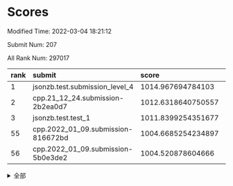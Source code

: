 # Scores

Modified Time: 2022-03-04 18:21:12

Submit Num: 207

All Rank Num: 297017

| rank |               submit               |       score        |       sigma        | pk_num |
| :--- | :--------------------------------- | :----------------- | :----------------- | :----- |
| 1    | jsonzb.test.submission_level_4     | 1014.967694784103  | 0.8666226771470605 | 5745   |
| 2    | cpp.21_12_24.submission-2b2ea0d7   | 1012.6318640750557 | 0.82637785015379   | 5742   |
| 3    | jsonzb.test.test_1                 | 1011.8399254351677 | 0.8065803751365392 | 5738   |
| 55   | cpp.2022_01_09.submission-816672bd | 1004.6685254234897 | 0.7214002558711594 | 5736   |
| 56   | cpp.2022_01_09.submission-5b0e3de2 | 1004.520878604666  | 0.7122423665476001 | 5741   |


<details>
<summary>全部</summary>

| rank |                 submit                 |       score        |       sigma        | pk_num |
| :--- | :------------------------------------- | :----------------- | :----------------- | :----- |
| 1    | jsonzb.test.submission_level_4         | 1014.967694784103  | 0.8666226771470605 | 5745   |
| 2    | cpp.21_12_24.submission-2b2ea0d7       | 1012.6318640750557 | 0.82637785015379   | 5742   |
| 3    | jsonzb.test.test_1                     | 1011.8399254351677 | 0.8065803751365392 | 5738   |
| 4    | gobigger.level_3.submission_level_3_28 | 1011.7345067091051 | 0.7752117419987267 | 5742   |
| 5    | gobigger.level_3.submission_level_3_44 | 1011.2654542402843 | 0.7742409183298846 | 5741   |
| 6    | gobigger.level_3.submission_level_3_4  | 1011.1394875845281 | 0.7823381536244849 | 5741   |
| 7    | gobigger.level_3.submission_level_3_27 | 1010.9884655327675 | 0.785240375028136  | 5734   |
| 8    | gobigger.level_3.submission_level_3_2  | 1010.9669145787701 | 0.7881025224867972 | 5740   |
| 9    | gobigger.level_3.submission_level_3_29 | 1010.9218535449714 | 0.7732894599028056 | 5741   |
| 10   | gobigger.level_3.submission_level_3_35 | 1010.9168177549222 | 0.7779176334404287 | 5738   |
| 11   | gobigger.level_3.submission_level_3_49 | 1010.6620726002365 | 0.7749784421244827 | 5744   |
| 12   | gobigger.level_3.submission_level_3_10 | 1010.6569164919539 | 0.7661578249002867 | 5738   |
| 13   | gobigger.level_3.submission_level_3_14 | 1010.6490908893926 | 0.7734920302073187 | 5739   |
| 14   | gobigger.level_3.submission_level_3_1  | 1010.6202891017452 | 0.7560378566060794 | 5741   |
| 15   | gobigger.level_3.submission_level_3_46 | 1010.576641180704  | 0.7787071916147885 | 5738   |
| 16   | gobigger.level_3.submission_level_3_26 | 1010.5645574832331 | 0.7440959485638743 | 5741   |
| 17   | gobigger.level_3.submission_level_3_34 | 1010.4603056438411 | 0.7489368448506478 | 5743   |
| 18   | gobigger.level_3.submission_level_3_3  | 1010.3325392541154 | 0.7477849271908803 | 5738   |
| 19   | gobigger.level_3.submission_level_3_31 | 1010.2993956701581 | 0.7866769023417239 | 5741   |
| 20   | gobigger.level_3.submission_level_3_6  | 1010.2898704151623 | 0.7449251361932281 | 5740   |
| 21   | gobigger.level_3.submission_level_3_32 | 1010.2626175295654 | 0.7489579859043619 | 5738   |
| 22   | gobigger.level_3.submission_level_3_15 | 1010.1455410164087 | 0.7856468399269492 | 5737   |
| 23   | gobigger.level_3.submission_level_3_8  | 1010.1385215203809 | 0.7598282580509664 | 5740   |
| 24   | gobigger.level_3.submission_level_3_0  | 1010.1375223891595 | 0.7729511398558618 | 5740   |
| 25   | gobigger.level_3.submission_level_3_38 | 1010.0967327362632 | 0.7493544072833519 | 5737   |
| 26   | gobigger.level_3.submission_level_3_24 | 1010.0300591716928 | 0.7701035184231525 | 5741   |
| 27   | gobigger.level_3.submission_level_3_47 | 1010.0225337518809 | 0.745308950641371  | 5740   |
| 28   | gobigger.level_3.submission_level_3_7  | 1009.9919907611788 | 0.7555431937540152 | 5740   |
| 29   | gobigger.level_3.submission_level_3_25 | 1009.9193307034517 | 0.7569472696198691 | 5738   |
| 30   | gobigger.level_3.submission_level_3_41 | 1009.9110145896345 | 0.7503487446940998 | 5740   |
| 31   | gobigger.level_3.submission_level_3_21 | 1009.8955028038012 | 0.7452062594873268 | 5736   |
| 32   | gobigger.level_3.submission_level_3_30 | 1009.7945927546871 | 0.7574350251085034 | 5742   |
| 33   | gobigger.level_3.submission_level_3_16 | 1009.7723835990987 | 0.7574331149670785 | 5737   |
| 34   | gobigger.level_3.submission_level_3_20 | 1009.7582543489006 | 0.7348080500223931 | 5744   |
| 35   | gobigger.level_3.submission_level_3_33 | 1009.7512512592923 | 0.7740900924490536 | 5739   |
| 36   | gobigger.level_3.submission_level_3_42 | 1009.7119625092074 | 0.7561156176989092 | 5743   |
| 37   | gobigger.level_3.submission_level_3_45 | 1009.6626952084812 | 0.7689272829672691 | 5740   |
| 38   | gobigger.level_3.submission_level_3_13 | 1009.5508782834112 | 0.7559758569415028 | 5741   |
| 39   | gobigger.level_3.submission_level_3_48 | 1009.4909553141374 | 0.7602329757078505 | 5737   |
| 40   | gobigger.level_3.submission_level_3_39 | 1009.4109548654653 | 0.7659888731558304 | 5737   |
| 41   | gobigger.level_3.submission_level_3_11 | 1009.3600704895523 | 0.7584847810463848 | 5740   |
| 42   | gobigger.level_3.submission_level_3_12 | 1009.2867136491607 | 0.7469498154267387 | 5743   |
| 43   | gobigger.level_3.submission_level_3_36 | 1009.2485899681822 | 0.7506751180594267 | 5740   |
| 44   | gobigger.level_3.submission_level_3_37 | 1009.2436182967178 | 0.7461319165857092 | 5740   |
| 45   | gobigger.level_3.submission_level_3_22 | 1009.1217555982817 | 0.746805711274582  | 5737   |
| 46   | gobigger.level_3.submission_level_3_5  | 1009.1129540180325 | 0.7392002454392186 | 5742   |
| 47   | gobigger.level_3.submission_level_3_9  | 1009.0365932278199 | 0.7719977756842176 | 5737   |
| 48   | gobigger.level_3.submission_level_3_43 | 1008.9747818319084 | 0.756329614083219  | 5744   |
| 49   | gobigger.level_3.submission_level_3_18 | 1008.956031098568  | 0.7434855150940276 | 5736   |
| 50   | gobigger.level_3.submission_level_3_40 | 1008.9184860485063 | 0.7574189838008737 | 5739   |
| 51   | gobigger.level_3.submission_level_3_17 | 1008.634767209101  | 0.7344030714434321 | 5734   |
| 52   | gobigger.level_3.submission_level_3_19 | 1008.2669023423265 | 0.752326552463473  | 5742   |
| 53   | gobigger.level_3.submission_level_3_23 | 1007.67177375006   | 0.7323601193687609 | 5741   |
| 54   | gobigger.level_1.submission_level_1_47 | 1004.9079740621291 | 0.7386822944130209 | 5737   |
| 55   | cpp.2022_01_09.submission-816672bd     | 1004.6685254234897 | 0.7214002558711594 | 5736   |
| 56   | cpp.2022_01_09.submission-5b0e3de2     | 1004.520878604666  | 0.7122423665476001 | 5741   |
| 57   | gobigger.level_1.submission_level_1_0  | 1004.4800005938928 | 0.7352695923000424 | 5739   |
| 58   | gobigger.level_1.submission_level_1_15 | 1004.344839640832  | 0.7158360527677875 | 5743   |
| 59   | gobigger.level_1.submission_level_1_8  | 1004.308401746442  | 0.7185721884543621 | 5739   |
| 60   | gobigger.level_1.submission_level_1_12 | 1004.2129618553093 | 0.7207243476973217 | 5740   |
| 61   | gobigger.level_1.submission_level_1_21 | 1004.2090383139628 | 0.7181169443619879 | 5743   |
| 62   | gobigger.level_1.submission_level_1_38 | 1004.1648902868785 | 0.7264934076133228 | 5739   |
| 63   | gobigger.level_1.submission_level_1_28 | 1004.1580677866282 | 0.7178960947991475 | 5737   |
| 64   | gobigger.level_1.submission_level_1_49 | 1004.050817131672  | 0.730285938926534  | 5739   |
| 65   | gobigger.level_1.submission_level_1_22 | 1004.0106251532017 | 0.7151690823724542 | 5742   |
| 66   | gobigger.level_1.submission_level_1_40 | 1004.0045217922241 | 0.7057692354177408 | 5744   |
| 67   | gobigger.level_1.submission_level_1_44 | 1003.9861832194322 | 0.7119010447390478 | 5737   |
| 68   | gobigger.level_1.submission_level_1_9  | 1003.9808577608213 | 0.7216590011722342 | 5735   |
| 69   | gobigger.level_1.submission_level_1_42 | 1003.9242393909298 | 0.7305060487731374 | 5739   |
| 70   | gobigger.level_1.submission_level_1_27 | 1003.9195706018565 | 0.7205218599572337 | 5741   |
| 71   | gobigger.level_1.submission_level_1_34 | 1003.877709024185  | 0.7243455668640222 | 5742   |
| 72   | gobigger.level_1.submission_level_1_46 | 1003.7522155307054 | 0.7149849701201678 | 5740   |
| 73   | gobigger.level_1.submission_level_1_1  | 1003.6886203802252 | 0.7144780701559842 | 5734   |
| 74   | gobigger.level_1.submission_level_1_4  | 1003.6769153769479 | 0.7117249580306456 | 5741   |
| 75   | gobigger.level_1.submission_level_1_43 | 1003.6044645329263 | 0.715754351295672  | 5741   |
| 76   | gobigger.level_1.submission_level_1_5  | 1003.5791535951018 | 0.7209207970331836 | 5738   |
| 77   | gobigger.level_1.submission_level_1_11 | 1003.5775076930144 | 0.7029123204455415 | 5742   |
| 78   | gobigger.level_1.submission_level_1_37 | 1003.544740418056  | 0.7287708032999658 | 5734   |
| 79   | gobigger.level_1.submission_level_1_39 | 1003.5137826145829 | 0.7180719330668209 | 5739   |
| 80   | gobigger.level_1.submission_level_1_18 | 1003.471390446167  | 0.71220597101262   | 5746   |
| 81   | gobigger.level_1.submission_level_1_35 | 1003.3967661930344 | 0.7182933071931139 | 5736   |
| 82   | gobigger.level_1.submission_level_1_32 | 1003.3650695069001 | 0.7064729725486675 | 5734   |
| 83   | gobigger.level_1.submission_level_1_2  | 1003.3499959019979 | 0.7105348433344627 | 5748   |
| 84   | gobigger.level_1.submission_level_1_29 | 1003.3321695052598 | 0.7096331582604246 | 5737   |
| 85   | gobigger.level_1.submission_level_1_36 | 1003.2803673459064 | 0.7142187893934412 | 5740   |
| 86   | gobigger.level_1.submission_level_1_6  | 1003.2409367098458 | 0.714558217174478  | 5739   |
| 87   | gobigger.level_1.submission_level_1_24 | 1003.2341181408722 | 0.7120341191244997 | 5738   |
| 88   | gobigger.level_1.submission_level_1_3  | 1003.1940379934694 | 0.7223159241030271 | 5740   |
| 89   | gobigger.level_1.submission_level_1_20 | 1003.1886930269047 | 0.7193407723887407 | 5741   |
| 90   | gobigger.level_1.submission_level_1_13 | 1003.1623244283904 | 0.7175041678343441 | 5739   |
| 91   | gobigger.level_1.submission_level_1_48 | 1003.071434888493  | 0.7108596143904383 | 5738   |
| 92   | gobigger.level_1.submission_level_1_16 | 1003.0242587624316 | 0.7138307250635253 | 5739   |
| 93   | gobigger.level_1.submission_level_1_10 | 1002.9703866196301 | 0.7202983019459618 | 5737   |
| 94   | gobigger.level_1.submission_level_1_30 | 1002.936512149527  | 0.7139793220508632 | 5741   |
| 95   | gobigger.level_1.submission_level_1_14 | 1002.7709965568168 | 0.7257601820672659 | 5739   |
| 96   | gobigger.level_1.submission_level_1_25 | 1002.7164187074017 | 0.7244422420102186 | 5741   |
| 97   | gobigger.level_1.submission_level_1_31 | 1002.7005722777506 | 0.7198706034943717 | 5732   |
| 98   | gobigger.level_1.submission_level_1_33 | 1002.5499005887046 | 0.7190792730058323 | 5735   |
| 99   | gobigger.level_1.submission_level_1_7  | 1002.4734651363494 | 0.7051458785564969 | 5740   |
| 100  | gobigger.level_1.submission_level_1_45 | 1002.3923058977617 | 0.7128281468640241 | 5740   |
| 101  | gobigger.level_1.submission_level_1_19 | 1002.2360040922644 | 0.7078636734262862 | 5737   |
| 102  | gobigger.level_1.submission_level_1_17 | 1002.0047273859219 | 0.7109178718316546 | 5743   |
| 103  | gobigger.level_1.submission_level_1_26 | 1001.8906405617729 | 0.7117773646383979 | 5740   |
| 104  | gobigger.level_1.submission_level_1_23 | 1001.8594907555912 | 0.713882652819855  | 5738   |
| 105  | gobigger.level_1.submission_level_1_41 | 1001.7174740045207 | 0.7132155752486035 | 5738   |
| 106  | gobigger.random.submission_random_45   | 997.654738645877   | 0.7014641859816341 | 5741   |
| 107  | gobigger.random.submission_random_33   | 997.6148554356755  | 0.7039089069762137 | 5744   |
| 108  | gobigger.random.submission_random_19   | 997.5899260469855  | 0.7135388765473784 | 5743   |
| 109  | gobigger.random.submission_random_5    | 997.2307566216543  | 0.7134860874220066 | 5741   |
| 110  | gobigger.random.submission_random_29   | 997.000982863662   | 0.712588814602315  | 5746   |
| 111  | gobigger.random.submission_random_47   | 996.8060637368866  | 0.7084440092824625 | 5742   |
| 112  | gobigger.random.submission_random_16   | 996.750153893671   | 0.7128962372381941 | 5742   |
| 113  | gobigger.random.submission_random_20   | 996.6599521294269  | 0.7103731607768877 | 5746   |
| 114  | gobigger.random.submission_random_38   | 996.647710440776   | 0.7197146646061572 | 5735   |
| 115  | gobigger.random.submission_random_30   | 996.6280834866762  | 0.7054129739648991 | 5736   |
| 116  | gobigger.random.submission_random_48   | 996.598014616514   | 0.7060845269746475 | 5740   |
| 117  | gobigger.random.submission_random_2    | 996.5231158594581  | 0.7036229566473208 | 5740   |
| 118  | gobigger.random.submission_random_44   | 996.5024728275471  | 0.7125952212666384 | 5739   |
| 119  | gobigger.random.submission_random_35   | 996.463882920679   | 0.7097081644521006 | 5738   |
| 120  | gobigger.random.submission_random_9    | 996.4341814600131  | 0.7110010904145171 | 5736   |
| 121  | gobigger.random.submission_random_21   | 996.4056653531343  | 0.7107276152003015 | 5740   |
| 122  | gobigger.random.submission_random_7    | 996.3915660317293  | 0.7089954976674402 | 5740   |
| 123  | gobigger.random.submission_random_28   | 996.3806412590949  | 0.7086399371400792 | 5733   |
| 124  | gobigger.random.submission_random_15   | 996.3113501550635  | 0.703181471825668  | 5744   |
| 125  | gobigger.random.submission_random_37   | 996.3071915121803  | 0.7048085331748977 | 5740   |
| 126  | gobigger.random.submission_random_23   | 996.2532616270881  | 0.7117408336600337 | 5740   |
| 127  | gobigger.random.submission_random_17   | 996.2197583041708  | 0.7192542211229401 | 5739   |
| 128  | gobigger.random.submission_random_1    | 996.1999167861601  | 0.7138720498029145 | 5740   |
| 129  | gobigger.random.submission_random_24   | 996.1993757037186  | 0.7044059858306067 | 5733   |
| 130  | gobigger.random.submission_random_26   | 996.1902851659195  | 0.7154921175298599 | 5740   |
| 131  | gobigger.random.submission_random_46   | 996.1836737431369  | 0.7196949572352018 | 5741   |
| 132  | gobigger.random.submission_random_32   | 996.089190810123   | 0.7240609231737959 | 5737   |
| 133  | gobigger.random.submission_random_12   | 995.7799554751987  | 0.7207371560963503 | 5739   |
| 134  | gobigger.random.submission_random_8    | 995.7623146080041  | 0.718017101679222  | 5739   |
| 135  | gobigger.random.submission_random_6    | 995.7243287999407  | 0.7066396039330405 | 5741   |
| 136  | gobigger.random.submission_random_43   | 995.7218986046772  | 0.721374583069519  | 5745   |
| 137  | gobigger.random.submission_random_36   | 995.7156662476835  | 0.7165499581653721 | 5738   |
| 138  | gobigger.random.submission_random_18   | 995.60366910106    | 0.7159346629117543 | 5739   |
| 139  | gobigger.random.submission_random_41   | 995.5844234835195  | 0.7104418489058848 | 5737   |
| 140  | gobigger.random.submission_random_31   | 995.5392842953072  | 0.7074038167775593 | 5742   |
| 141  | gobigger.random.submission_random_3    | 995.5294172171999  | 0.6934924238204057 | 5744   |
| 142  | gobigger.random.submission_random_27   | 995.4668711196547  | 0.7157654350598687 | 5737   |
| 143  | gobigger.random.submission_random_4    | 995.4489050651787  | 0.6996236194508748 | 5736   |
| 144  | gobigger.random.submission_random_42   | 995.4436534979999  | 0.7092452205396903 | 5745   |
| 145  | gobigger.random.submission_random_10   | 995.4210823310322  | 0.7136920595989916 | 5745   |
| 146  | gobigger.random.submission_random_49   | 995.3260312133737  | 0.7146429929988178 | 5738   |
| 147  | gobigger.random.submission_random_13   | 995.3115253998966  | 0.7298802652089466 | 5741   |
| 148  | gobigger.random.submission_random_22   | 995.2910212245789  | 0.7276731774820407 | 5742   |
| 149  | gobigger.random.submission_random_39   | 995.2881276836399  | 0.7189482814913564 | 5741   |
| 150  | gobigger.random.submission_random_25   | 995.1480840552683  | 0.7129828106167989 | 5743   |
| 151  | gobigger.random.submission_random_14   | 995.1042798593929  | 0.7147633931628813 | 5741   |
| 152  | gobigger.random.submission_random_0    | 995.0778660715051  | 0.7256465635229575 | 5738   |
| 153  | gobigger.random.submission_random_11   | 994.9098405253654  | 0.7242977875985032 | 5737   |
| 154  | gobigger.random.submission_random_34   | 994.8980614841112  | 0.7288077785266931 | 5735   |
| 155  | gobigger.level_2.submission_level_2_39 | 994.3092474638603  | 0.7416009359738536 | 5742   |
| 156  | gobigger.random.submission_random_40   | 994.250668384112   | 0.7088099052025567 | 5742   |
| 157  | gobigger.level_2.submission_level_2_23 | 993.7746566023174  | 0.7201796079708321 | 5741   |
| 158  | gobigger.level_2.submission_level_2_14 | 993.3722418012425  | 0.726760735798478  | 5736   |
| 159  | gobigger.level_2.submission_level_2_48 | 993.1846629287066  | 0.7518762355766446 | 5739   |
| 160  | gobigger.level_2.submission_level_2_38 | 993.1740625505444  | 0.7222508439489793 | 5740   |
| 161  | gobigger.level_2.submission_level_2_28 | 993.1381507678453  | 0.7457378298090864 | 5735   |
| 162  | gobigger.level_2.submission_level_2_12 | 993.0925098559685  | 0.738657662524621  | 5736   |
| 163  | gobigger.level_2.submission_level_2_36 | 993.040532845237   | 0.7473464589926889 | 5738   |
| 164  | gobigger.level_2.submission_level_2_49 | 993.010379767658   | 0.7397273985079271 | 5737   |
| 165  | gobigger.level_2.submission_level_2_17 | 992.9534338831559  | 0.759303897401156  | 5736   |
| 166  | gobigger.level_2.submission_level_2_41 | 992.9472475858242  | 0.7394919329403535 | 5743   |
| 167  | gobigger.level_2.submission_level_2_21 | 992.924835539348   | 0.7390060714343994 | 5740   |
| 168  | gobigger.level_2.submission_level_2_40 | 992.7946457439808  | 0.7199878915987974 | 5740   |
| 169  | gobigger.level_2.submission_level_2_19 | 992.7849006387612  | 0.7464792664761075 | 5742   |
| 170  | gobigger.level_2.submission_level_2_18 | 992.7382832778928  | 0.7321039306899753 | 5735   |
| 171  | gobigger.level_2.submission_level_2_11 | 992.4980296734707  | 0.7205261990751405 | 5736   |
| 172  | gobigger.level_2.submission_level_2_20 | 992.4558101956285  | 0.728693864325001  | 5745   |
| 173  | gobigger.level_2.submission_level_2_1  | 992.4286243268966  | 0.7345490647902824 | 5742   |
| 174  | gobigger.level_2.submission_level_2_16 | 992.3808180640502  | 0.7486236412737712 | 5740   |
| 175  | gobigger.level_2.submission_level_2_27 | 992.3587042041419  | 0.7309528308008217 | 5737   |
| 176  | gobigger.level_2.submission_level_2_4  | 992.3021166012657  | 0.7279489315950968 | 5737   |
| 177  | gobigger.level_2.submission_level_2_0  | 992.1727999282635  | 0.7342590772541921 | 5741   |
| 178  | gobigger.level_2.submission_level_2_33 | 992.1706247690516  | 0.7682955871933231 | 5739   |
| 179  | gobigger.level_2.submission_level_2_44 | 992.0716302185531  | 0.7527851415116528 | 5738   |
| 180  | gobigger.level_2.submission_level_2_22 | 991.9490728790512  | 0.7521602812075662 | 5739   |
| 181  | gobigger.level_2.submission_level_2_34 | 991.9311961229473  | 0.7503539353097302 | 5739   |
| 182  | gobigger.level_2.submission_level_2_5  | 991.9092594604708  | 0.7749682627414649 | 5739   |
| 183  | gobigger.level_2.submission_level_2_45 | 991.7448283624398  | 0.7517631190327535 | 5740   |
| 184  | gobigger.level_2.submission_level_2_46 | 991.6970625731482  | 0.7520978834236096 | 5742   |
| 185  | gobigger.level_2.submission_level_2_31 | 991.6530773024533  | 0.735449995452891  | 5736   |
| 186  | gobigger.level_2.submission_level_2_26 | 991.5824986759693  | 0.7677820175243415 | 5740   |
| 187  | gobigger.level_2.submission_level_2_13 | 991.5422258474186  | 0.7485290083485309 | 5742   |
| 188  | gobigger.level_2.submission_level_2_6  | 991.4661893292537  | 0.7446077771244315 | 5739   |
| 189  | gobigger.level_2.submission_level_2_7  | 991.4657300620277  | 0.7535245149989171 | 5740   |
| 190  | gobigger.level_2.submission_level_2_25 | 991.3583937320691  | 0.7530229870212987 | 5736   |
| 191  | gobigger.level_2.submission_level_2_37 | 991.2790885367272  | 0.7383943245100574 | 5736   |
| 192  | gobigger.level_2.submission_level_2_29 | 991.2678645493618  | 0.755942860574307  | 5740   |
| 193  | gobigger.level_2.submission_level_2_10 | 991.2574480617566  | 0.7503833356112826 | 5737   |
| 194  | gobigger.level_2.submission_level_2_24 | 991.1163258632178  | 0.7636603646122648 | 5737   |
| 195  | gobigger.level_2.submission_level_2_9  | 991.0369284490409  | 0.755020537650831  | 5739   |
| 196  | gobigger.level_2.submission_level_2_2  | 990.8462782927337  | 0.7386391562293295 | 5740   |
| 197  | gobigger.level_2.submission_level_2_32 | 990.6119626984465  | 0.7576025311856341 | 5739   |
| 198  | gobigger.level_2.submission_level_2_47 | 990.578736582635   | 0.751827716443444  | 5737   |
| 199  | gobigger.level_2.submission_level_2_35 | 990.5579912901593  | 0.765057846459222  | 5739   |
| 200  | gobigger.level_2.submission_level_2_30 | 990.392523386463   | 0.7710982902455646 | 5738   |
| 201  | gobigger.level_2.submission_level_2_43 | 990.3424605953776  | 0.7777307541127638 | 5733   |
| 202  | gobigger.level_2.submission_level_2_42 | 990.2893651992576  | 0.7577615029131379 | 5742   |
| 203  | gobigger.level_2.submission_level_2_15 | 990.2204258470601  | 0.7542400883507685 | 5740   |
| 204  | gobigger.level_2.submission_level_2_3  | 990.1766225555334  | 0.7705864477917904 | 5744   |
| 205  | gobigger.level_2.submission_level_2_8  | 989.7754192224365  | 0.7576574903684992 | 5741   |
| 206  | gobigger.none.submission_none_0        | 979.4867501627284  | 1.142757116957572  | 5743   |
| 207  | gobigger.none.submission_none_1        | 976.2104925149831  | 1.5257672770509068 | 5733   |

</details>